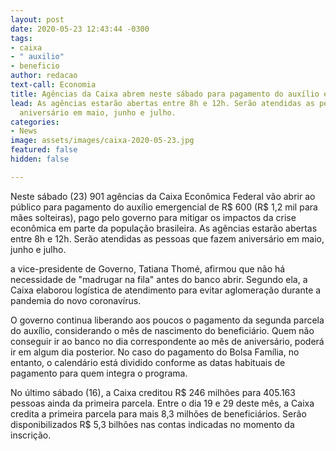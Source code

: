 ```yaml
---
layout: post
date: 2020-05-23 12:43:44 -0300
tags:
- caixa
- " auxilio"
- beneficio
author: redacao
text-call: Economia
title: Agências da Caixa abrem neste sábado para pagamento do auxílio emergencial
lead: As agências estarão abertas entre 8h e 12h. Serão atendidas as pessoas que fazem
  aniversário em maio, junho e julho.
categories:
- News
image: assets/images/caixa-2020-05-23.jpg
featured: false
hidden: false

---
```

Neste sábado (23) 901 agências da Caixa Econômica Federal vão abrir ao público para pagamento do auxílio emergencial de R$ 600 (R$ 1,2 mil para mães solteiras), pago pelo governo para mitigar os impactos da crise econômica em parte da população brasileira. As agências estarão abertas entre 8h e 12h. Serão atendidas as pessoas que fazem aniversário em maio, junho e julho.

a vice-presidente de Governo, Tatiana Thomé, afirmou que não há necessidade de "madrugar na fila" antes do banco abrir. Segundo ela, a Caixa elaborou logística de atendimento para evitar aglomeração durante a pandemia do novo coronavírus.

O governo continua liberando aos poucos o pagamento da segunda parcela do auxílio, considerando o mês de nascimento do beneficiário. Quem não conseguir ir ao banco no dia correspondente ao mês de aniversário, poderá ir em algum dia posterior. No caso do pagamento do Bolsa Família, no entanto, o calendário está dividido conforme as datas habituais de pagamento para quem integra o programa.

No último sábado (16), a Caixa creditou R$ 246 milhões para 405.163 pessoas ainda da primeira parcela. Entre o dia 19 e 29 deste mês, a Caixa credita a primeira parcela para mais 8,3 milhões de beneficiários. Serão disponibilizados R$ 5,3 bilhões nas contas indicadas no momento da inscrição.